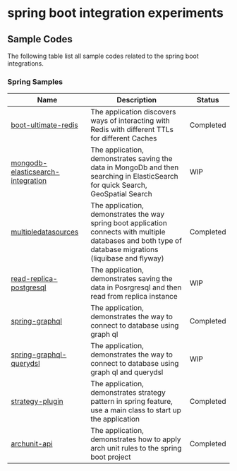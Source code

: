 # spring boot integration experiments

## Sample Codes

The following table list all sample codes related to the spring boot integrations.

### Spring Samples


| Name                                                                     | Description 		                                                                                                                                             | Status 		 |
|--------------------------------------------------------------------------|------------------------------------------------------------------------------------------------------------------------------------------------------------|-----------|
| [boot-ultimate-redis](./boot-ultimate-redis)                             | The application discovers ways of interacting with Redis with different TTLs for different Caches                                                          | Completed |
| [mongodb-elasticsearch-integration](./mongodb-elasticsearch-integration) | The application, demonstrates saving the data in MongoDb and then searching in ElasticSearch for quick Search, GeoSpatial Search                           | WIP       |
| [multipledatasources](./multipledatasources)                             | The application, demonstrates the way spring boot application connects with multiple databases and both type of database migrations (liquibase and flyway) | Completed |
| [read-replica-postgresql](./read-replica-postgresql)                     | The application, demonstrates saving the data in Posrgresql and then read from replica instance                                                            | WIP       |
| [spring-graphql](./spring-graphql)                                       | The application, demonstrates the way to connect to database using graph ql                                                                                | Completed |
| [spring-graphql-querydsl](./spring-graphql-querydsl)                     | The application, demonstrates the way to connect to database using graph ql and querydsl                                                                   | WIP       |
| [strategy-plugin](./strategy-plugin)                                     | The application, demonstrates strategy pattern in spring feature, use a main class to start up the application                                             | Completed |
| [archunit-api](./archunit-api)                                           | The application, demonstrates how to apply arch unit rules to the spring boot project                                                                      | Completed |